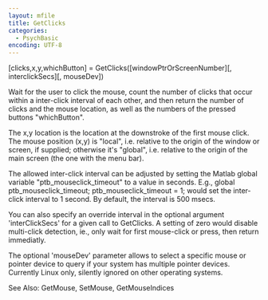 ```yaml
---
layout: mfile
title: GetClicks
categories:
  - PsychBasic
encoding: UTF-8
---
```


[clicks,x,y,whichButton] = GetClicks([windowPtrOrScreenNumber][, interclickSecs][, mouseDev])

Wait for the user to click the mouse, count the number of clicks
that occur within a inter-click interval of each other, and
then return the number of clicks and the mouse location, as well as the
numbers of the pressed buttons "whichButton".

The x,y location is the location at the downstroke of the first mouse
click. The mouse position (x,y) is "local", i.e. relative to the origin of
the window or screen, if supplied; otherwise it's "global", i.e. relative
to the origin of the main screen (the one with the menu bar).

The allowed inter-click interval can be adjusted by setting the Matlab
global variable "ptb\_mouseclick\_timeout" to a value in seconds. E.g.,
global ptb\_mouseclick\_timeout; ptb\_mouseclick\_timeout = 1; would set the
inter-click interval to 1 second. By default, the interval is 500 msecs.

You can also specify an override interval in the optional argument
'interClickSecs' for a given call to GetClicks. A setting of zero would
disable multi-click detection, ie., only wait for first mouse-click or
press, then return immediatly.

The optional 'mouseDev' parameter allows to select a specific mouse or
pointer device to query if your system has multiple pointer devices.
Currently Linux only, silently ignored on other operating systems.

See Also: GetMouse, SetMouse, GetMouseIndices